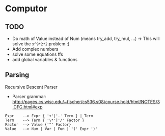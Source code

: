 # Computor

## TODO

* Do math of Value instead of Num (means try_add, try_mul, ...)
  -> This will solve the `x^9*2*2` problem ;)
* Add complex numbers
* solve some equations ffs
* add global variables & functions

## Parsing

Recursive Descent Parser

* Parser grammar: http://pages.cs.wisc.edu/~fischer/cs536.s08/course.hold/html/NOTES/3.CFG.html#exp

```
Expr    --> Expr { '+'|'-' Term } | Term
Term    --> Term { '\*'|'/' Factor }
Factor  --> Value {'^' Factor}
Value   --> Num | Var | Fun | '(' Expr ')'
```
